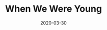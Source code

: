 --- 
layout: sheets-layout
title: "When We Were Young"
date: 2020-03-30
categories: arrangements
composer: "Adele"
pdf-link: when-we-were-young-adele.pdf
pdf-lyric: "#"
yt-link: "#"
muse-link: https://musescore.com/user/28025112/scores/6052568
difficulty: Medium
thumbnail: 
---